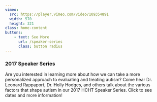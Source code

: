 ```yaml
---
vimeo:
  src: https://player.vimeo.com/video/109354891
  width: 570
  height: 321
class: home-content
buttons:
    - text: See More
      url: /speaker-series
      class: button radius
---
```


### 2017 Speaker Series

Are you interested in learning more about how we can take a more personalized approach to evaluating and treating autism? Come hear Dr. Leonard Rappaport, Dr. Holly Hodges, and others talk about the various factors that shape autism in our 2017 HCHT Speaker Series. Click to see dates and more information!
